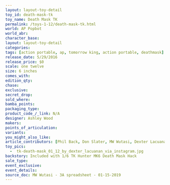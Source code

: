 ```yaml
---
layout: layout-toy-detail 
toy_id: death-mask-tk
toy_name: Death Mask TK
permalink: /toys-1-12/death-mask-tk.html
world: AP Popbot
world_abr: 
character_base: 
layout: layout-toy-detail
categories: 
tags: [action portable, ap, tomorrow king, action portable, deathmask]
release_date: 5/29/2016
release_price: $0 
scale: one twelve
size: 6 inches
comes_with: 
edition_qty: 
chase: 
exclusive: 
secret_drop: 
sold_where: 
bamba_points: 
packaging_type: 
product_code_/_link: N/A
designer: Ashley Wood
makers: 
points_of_articulation: 
variants: 
you_might_also_like: 
article_contributors: [Phil Back, Don Slater, MW Wutasi, Dexter Lacuanan]
toy_pics: 
  -  tk-death-mask_01_12_by_dexter_lacuanan_via_instagram.jpg
backstory: Included with 1/6 TK Hunter MK6 Death Mask Hack
sale_type: 
event_exclusive: 
event_details: 
source_doc: MW Wutasi - 3A spreadsheet - 01-15-2019
---
```

